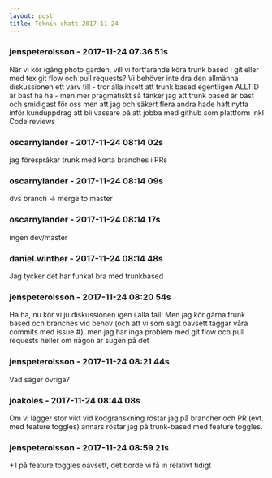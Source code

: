 ```yaml
---
layout: post
title: Teknik-chatt 2017-11-24
---
```

### jenspeterolsson - 2017-11-24 07:36 51s
När vi kör igång photo garden, vill vi fortfarande köra trunk based i git eller med tex git flow och pull requests? Vi behöver inte dra den allmänna diskussionen ett varv till - tror alla insett att trunk based egentligen ALLTID är bäst ha ha - men mer pragmatiskt så tänker jag att trunk based är bäst och smidigast för oss men att jag och säkert flera andra hade haft nytta inför kunduppdrag att bli vassare på att jobba med github som plattform inkl Code reviews
### oscarnylander - 2017-11-24 08:14 02s
jag förespråkar trunk med korta branches i PRs
### oscarnylander - 2017-11-24 08:14 09s
dvs branch -&gt; merge to master
### oscarnylander - 2017-11-24 08:14 17s
ingen dev/master
### daniel.winther - 2017-11-24 08:14 48s
Jag tycker det har funkat bra med trunkbased 
### jenspeterolsson - 2017-11-24 08:20 54s
Ha ha, nu kör vi ju diskussionen igen i alla fall! Men jag kör gärna trunk based och branches vid behov (och att vi som sagt oavsett taggar våra commits med issue #), men jag har inga problem med git flow och pull requests heller om någon är sugen på det
### jenspeterolsson - 2017-11-24 08:21 44s
Vad säger övriga?
### joakoles - 2017-11-24 08:44 08s
Om vi lägger stor vikt vid kodgranskning röstar jag på brancher och PR (evt. med feature toggles) annars röstar jag på trunk-based med feature toggles.
### jenspeterolsson - 2017-11-24 08:59 21s
+1 på feature toggles oavsett, det borde vi få in relativt tidigt

